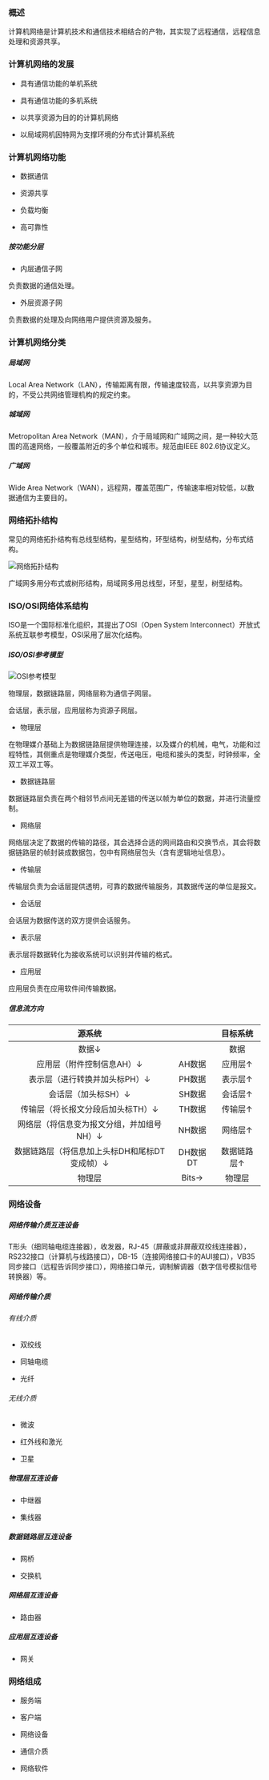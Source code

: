 ### 概述

计算机网络是计算机技术和通信技术相结合的产物，其实现了远程通信，远程信息处理和资源共享。

### 计算机网络的发展

* 具有通信功能的单机系统

* 具有通信功能的多机系统

* 以共享资源为目的的计算机网络

* 以局域网机因特网为支撑环境的分布式计算机系统

### 计算机网络功能

* 数据通信

* 资源共享

* 负载均衡

* 高可靠性

##### 按功能分层

* 内层通信子网

负责数据的通信处理。

* 外层资源子网

负责数据的处理及向网络用户提供资源及服务。

### 计算机网络分类

##### 局域网

Local Area Network（LAN），传输距离有限，传输速度较高，以共享资源为目的，不受公共网络管理机构的规定约束。

##### 城域网

Metropolitan Area Network（MAN），介于局域网和广域网之间，是一种较大范围的高速网络，一般覆盖附近的多个单位和城市。规范由IEEE 802.6协议定义。

##### 广域网

Wide Area Network（WAN），远程网，覆盖范围广，传输速率相对较低，以数据通信为主要目的。

### 网络拓扑结构

常见的网络拓扑结构有总线型结构，星型结构，环型结构，树型结构，分布式结构。

<img src="/计算机与网络/网络/image/网络拓扑结构.png" alt="网络拓扑结构"/>

广域网多用分布式或树形结构，局域网多用总线型，环型，星型，树型结构。

### ISO/OSI网络体系结构

ISO是一个国际标准化组织，其提出了OSI（Open System Interconnect）开放式系统互联参考模型，OSI采用了层次化结构。

##### ISO/OSI参考模型

<img src="/计算机与网络/网络/image/OSI参考模型.png" alt="OSI参考模型"/>

物理层，数据链路层，网络层称为通信子网层。

会话层，表示层，应用层称为资源子网层。

* 物理层

在物理媒介基础上为数据链路层提供物理连接，以及媒介的机械，电气，功能和过程特性，其侧重点是物理媒介类型，传送电压，电缆和接头的类型，时钟频率，全双工半双工等。

* 数据链路层

数据链路层负责在两个相邻节点间无差错的传送以帧为单位的数据，并进行流量控制。

* 网络层

网络层决定了数据的传输的路径，其会选择合适的网间路由和交换节点，其会将数据链路层的帧封装成数据包，包中有网络层包头（含有逻辑地址信息）。

* 传输层

传输层负责为会话层提供透明，可靠的数据传输服务，其数据传送的单位是报文。

* 会话层

会话层为数据传送的双方提供会话服务。

* 表示层

表示层将数据转化为接收系统可以识别并传输的格式。

* 应用层

应用层负责在应用软件间传输数据。

##### 信息流方向

|源系统||目标系统|
|:----:|:----:|:----:|
|数据↓||数据|
|应用层（附件控制信息AH）↓|AH数据|应用层↑|
|表示层（进行转换并加头标PH）↓|PH数据|表示层↑|
|会话层（加头标SH）↓|SH数据|会话层↑|
|传输层（将长报文分段后加头标TH）↓|TH数据|传输层↑|
|网络层（将信息变为报文分组，并加组号NH）↓|NH数据|网络层↑|
|数据链路层（将信息加上头标DH和尾标DT变成帧）↓|DH数据DT|数据链路层↑|
|物理层|Bits→|物理层|

### 网络设备

##### 网络传输介质互连设备

T形头（细同轴电缆连接器），收发器，RJ-45（屏蔽或非屏蔽双绞线连接器），RS232接口（计算机与线路接口），DB-15（连接网络接口卡的AUI接口），VB35同步接口（远程告诉同步接口），网络接口单元，调制解调器（数字信号模拟信号转换器）等。

##### 网络传输介质

###### 有线介质

* 双绞线

* 同轴电缆

* 光纤

###### 无线介质

* 微波

* 红外线和激光

* 卫星

##### 物理层互连设备

* 中继器

* 集线器

##### 数据链路层互连设备

* 网桥

* 交换机

##### 网络层互连设备

* 路由器

##### 应用层互连设备

* 网关

### 网络组成

* 服务端

* 客户端

* 网络设备

* 通信介质

* 网络软件